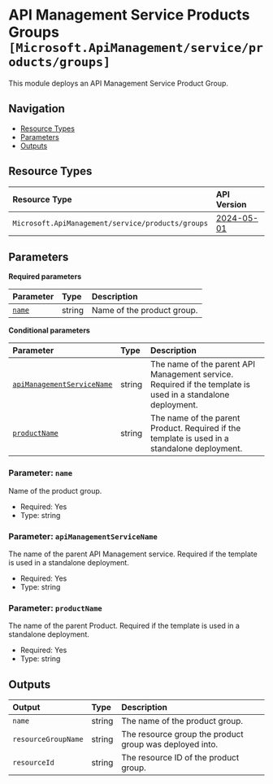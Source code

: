 # API Management Service Products Groups `[Microsoft.ApiManagement/service/products/groups]`

This module deploys an API Management Service Product Group.

## Navigation

- [Resource Types](#Resource-Types)
- [Parameters](#Parameters)
- [Outputs](#Outputs)

## Resource Types

| Resource Type | API Version |
| :-- | :-- |
| `Microsoft.ApiManagement/service/products/groups` | [2024-05-01](https://learn.microsoft.com/en-us/azure/templates/Microsoft.ApiManagement/2024-05-01/service/products/groups) |

## Parameters

**Required parameters**

| Parameter | Type | Description |
| :-- | :-- | :-- |
| [`name`](#parameter-name) | string | Name of the product group. |

**Conditional parameters**

| Parameter | Type | Description |
| :-- | :-- | :-- |
| [`apiManagementServiceName`](#parameter-apimanagementservicename) | string | The name of the parent API Management service. Required if the template is used in a standalone deployment. |
| [`productName`](#parameter-productname) | string | The name of the parent Product. Required if the template is used in a standalone deployment. |

### Parameter: `name`

Name of the product group.

- Required: Yes
- Type: string

### Parameter: `apiManagementServiceName`

The name of the parent API Management service. Required if the template is used in a standalone deployment.

- Required: Yes
- Type: string

### Parameter: `productName`

The name of the parent Product. Required if the template is used in a standalone deployment.

- Required: Yes
- Type: string

## Outputs

| Output | Type | Description |
| :-- | :-- | :-- |
| `name` | string | The name of the product group. |
| `resourceGroupName` | string | The resource group the product group was deployed into. |
| `resourceId` | string | The resource ID of the product group. |
